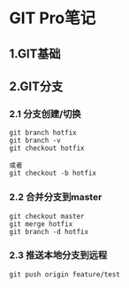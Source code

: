 # GIT Pro笔记

## 1.GIT基础





## 2.GIT分支

### 2.1 分支创建/切换

```shell
git branch hotfix
git branch -v
git checkout hotfix

或者
git checkout -b hotfix
```

### 2.2 合并分支到master

```shell
git checkout master
git merge hotfix
git branch -d hotfix
```

### 2.3 推送本地分支到远程

```shell
git push origin feature/test
```



